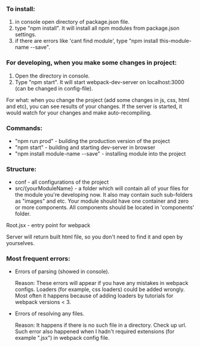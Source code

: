 ### To install: ###
1. in console open directory of package.json file.
2. type "npm install". It will install all npm modules from package.json settings.
3. if there are errors like 'cant find module', type "npm install this-module-name --save".

### For developing, when you make some changes in project: ###
1. Open the directory in console.
2. Type "npm start". It will start webpack-dev-server on localhost:3000 (can be changed in config-file). 

For what: when you change the project (add some changes in js, css, html and etc), you can see results of your changes. If the server is started, it would watch for your changes and make auto-recompiling.

### Commands: ###
* "npm run prod" - building the production version of the project
* "npm start" - building and starting dev-server in browser
* "npm install module-name --save" - installing module into the project

### Structure: ###
* conf - all configurations of the project
* src/{yourModuleName} - a folder which will contain all of your files for the module you're developing now. It also may contain such sub-folders as "images" and etc. Your module should have one container and zero or more components. All components should be located in 'components' folder.

Root.jsx - entry point for webpack

Server will return built html file, so you don't need to find it and open by yourselves.

### Most frequent errors: ###
* Errors of parsing (showed in console). <p>Reason: These errors will appear if you have any mistakes in webpack configs. Loaders (for example, css loaders) could be added wrongly. Most often it happens because of adding loaders by tutorials for webpack versions < 3.</p>
* Errors of resolving any files. <p>Reason: It happens if there is no such file in a directory. Check up url. Such error also happened when I hadn't required extensions (for example ".jsx") in webpack config file.</p>

